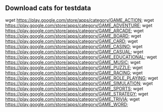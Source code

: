 
## Download cats for testdata
wget https://play.google.com/store/apps/category/GAME_ACTION;
wget https://play.google.com/store/apps/category/GAME_ADVENTURE;
wget https://play.google.com/store/apps/category/GAME_ARCADE;
wget https://play.google.com/store/apps/category/GAME_BOARD;
wget https://play.google.com/store/apps/category/GAME_CARD;
wget https://play.google.com/store/apps/category/GAME_CASINO;
wget https://play.google.com/store/apps/category/GAME_CASUAL;
wget https://play.google.com/store/apps/category/GAME_EDUCATIONAL;
wget https://play.google.com/store/apps/category/GAME_MUSIC;
wget https://play.google.com/store/apps/category/GAME_PUZZLE;
wget https://play.google.com/store/apps/category/GAME_RACING;
wget https://play.google.com/store/apps/category/GAME_ROLE_PLAYING;
wget https://play.google.com/store/apps/category/GAME_SIMULATION;
wget https://play.google.com/store/apps/category/GAME_SPORTS;
wget https://play.google.com/store/apps/category/GAME_STRATEGY;
wget https://play.google.com/store/apps/category/GAME_TRIVIA;
wget https://play.google.com/store/apps/category/GAME_WORD;
